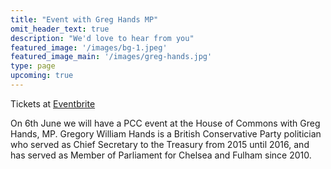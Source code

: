 ```yaml
---
title: "Event with Greg Hands MP"
omit_header_text: true
description: "We'd love to hear from you"
featured_image: '/images/bg-1.jpeg'
featured_image_main: '/images/greg-hands.jpg'
type: page
upcoming: true
---
```


Tickets at [Eventbrite](https://www.eventbrite.co.uk/e/pcc-event-with-ania-lichota-executive-coach-agm-tickets-62204741055)


On 6th June we will have a PCC event at the House of Commons with Greg Hands, MP. Gregory William Hands is a British Conservative Party politician who served as Chief Secretary to the Treasury from 2015 until 2016, and has served as Member of Parliament for Chelsea and Fulham since 2010.